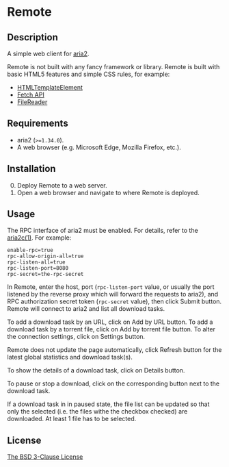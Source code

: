 # Remote #

## Description ##

A simple web client for [aria2](http://aria2.sourceforge.net/).

Remote is not built with any fancy framework or library. Remote is built with
basic HTML5 features and simple CSS rules, for example:

* [HTMLTemplateElement](https://developer.mozilla.org/en-US/docs/Web/API/HTMLTemplateElement)
* [Fetch API](https://developer.mozilla.org/en-US/docs/Web/API/Fetch_API)
* [FileReader](https://developer.mozilla.org/en-US/docs/Web/API/FileReader)

## Requirements ##

* aria2 (`>=1.34.0`).
* A web browser (e.g. Microsoft Edge, Mozilla Firefox, etc.).

## Installation ##

0. Deploy Remote to a web server.
1. Open a web browser and navigate to where Remote is deployed.

## Usage ##

The RPC interface of aria2 must be enabled. For details, refer to the
[aria2c(1)](https://aria2.github.io/manual/en/html/aria2c.html#rpc-options). For
example:

```
enable-rpc=true
rpc-allow-origin-all=true
rpc-listen-all=true
rpc-listen-port=8080
rpc-secret=the-rpc-secret
```

In Remote, enter the host, port (`rpc-listen-port` value, or usually the port
listened by the reverse proxy which will forward the requests to aria2), and RPC
authorization secret token (`rpc-secret` value), then click Submit button.
Remote will connect to aria2 and list all download tasks.

To add a download task by an URL, click on Add by URL button. To add a download
task by a torrent file, click on Add by torrent file button. To alter the
connection settings, click on Settings button.

Remote does not update the page automatically, click Refresh button for
the latest global statistics and download task(s).

To show the details of a download task, click on Details button.

To pause or stop a download, click on the corresponding button next to the
download task.

If a download task in in paused state, the file list can be updated so that
only the selected (i.e. the files withe the checkbox checked) are downloaded.
At least 1 file has to be selected.

## License ##

[The BSD 3-Clause License](http://opensource.org/licenses/BSD-3-Clause)
